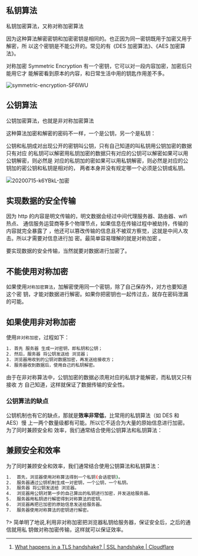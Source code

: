 ## 私钥算法

私钥加密算法，又称对称加密算法

因为这种算法解密密钥和加密密钥是相同的。也正因为同一密钥既用于加密又用于解密，所
以这个密钥是不能公开的。常见的有《DES 加密算法》、《AES 加密算法》。

对称加密 Symmetric Encryption 有一个密钥，它可以对一段内容加密，加密后只能用它才
能解密看到原本的内容，和日常生活中用的钥匙作用差不多。

<img src='https://loremxuetengfei.oss-cn-beijing.aliyuncs.com/uPic/symmetric-encryption-SF6lWU.jpg' alt='symmetric-encryption-SF6lWU'/>

## 公钥算法

公钥加密算法，也就是非对称加密算法

这种算法加密和解密的密码不一样，一个是公钥，另一个是私钥：

公钥和私钥成对出现公开的密钥叫公钥，只有自己知道的叫私钥用公钥加密的数据只有对应
的私钥可以解密用私钥加密的数据只有对应的公钥可以解密如果可以用公钥解密，则必然是
对应的私钥加的密如果可以用私钥解密，则必然是对应的公钥加的密公钥和私钥是相对的，
两者本身并没有规定哪一个必须是公钥或私钥。

<img src='https://loremxuetengfei.oss-cn-beijing.aliyuncs.com/20200715-k6YBkL-加密.jpg' alt='20200715-k6YBkL-加密'/>

## 实现数据的安全传输

因为 http 的内容是明文传输的，明文数据会经过中间代理服务器、路由器、wifi 热点、
通信服务运营商等多个物理节点，如果信息在传输过程中被劫持，传输的内容就完全暴露了
，他还可以篡改传输的信息且不被双方察觉，这就是中间人攻击。所以才需要对信息进行加
密。最简单容易理解的就是对称加密 。

要实现数据的安全传输，当然就要对数据进行加密了。

## 不能使用对称加密

如果使用`对称加密算法`，加解密使用同一个密钥，除了自己保存外，对方也要知道这个密
钥，才能对数据进行解密。如果你把密钥也一起传过去，就存在密码泄漏的可能。

## 如果使用非对称加密

使用`非对称加密`，过程如下：

```bash
1. 首先 服务器 生成一对密钥，即私钥和公钥；
2. 然后，服务器 将公钥发送给 浏览器；
3. 浏览器用收到的公钥对数据加密，再发送给接收方；
4. 服务器收到数据后，使用自己的私钥解密。
```

由于在非对称算法中，公钥加密的数据必须用对应的私钥才能解密，而私钥又只有接收 方
自己知道，这样就保证了数据传输的安全性。

### 公钥算法的缺点

公钥机制也有它的缺点，那就是**效率非常低**，比常用的私钥算法（如 DES 和 AES）慢
上一两个数量级都有可能。所以它不适合为大量的原始信息进行加密。为了同时兼顾安全和
效率，我们通常结合使用公钥算法和私钥算法：

## 兼顾安全和效率

为了同时兼顾安全和效率，我们通常结合使用公钥算法和私钥算法：

```bash
1.  首先，浏览器使用对称算法得到一个私钥(会话密钥)。
2.  服务器通过公钥机制生成一对密钥，一个公钥，一个私钥。
3.  服务器 将公钥发送给 浏览器。
4.  浏览器用公钥对第一步的自己算出的私钥进行加密，并发送给服务器。
5.  服务器用私钥进行解密得到对称算法的密钥。
6.  浏览器再把已加密的原始信息发送给服务器。
7.  服务器使用对称算法的密钥进行解密。
```

?> 简单明了地说,利用非对称加密把浏览器私钥给服务器，保证安全后，之后的通信就用私
钥做对称加密传输，这样就可以保证效率。

<!--
HTTPS协议需要到CA申请证书，一般免费证书很少，需要交费。
HTTP协议运行在TCP之上，所有传输的内容都是明文，HTTPS运行在SSL/TLS之上，SSL/TLS运行在TCP之上，所有传输的内容都经过加密的。
HTTP和HTTPS使用的是完全不同的连接方式，用的端口也不一样，前者是80，后者是443。
HTTPS可以有效的防止运营商劫持，解决了防劫持的一个大问题。

 -->

---

1. [What happens in a TLS handshake? | SSL handshake | Cloudflare](https://www.cloudflare.com/zh-cn/learning/ssl/what-happens-in-a-tls-handshake/)
